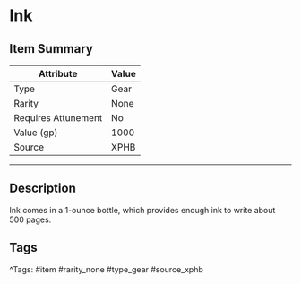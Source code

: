 # Ink

## Item Summary

| Attribute            | Value                        |
|----------------------|------------------------------|
| Type                 | Gear |
| Rarity               | None             |
| Requires Attunement  | No                |
| Value (gp)           | 1000    |
| Source               | XPHB |

---

## Description

Ink comes in a 1-ounce bottle, which provides enough ink to write about 500 pages.

## Tags

^Tags: #item #rarity_none #type_gear #source_xphb